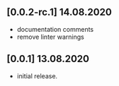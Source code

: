 ## [0.0.2-rc.1] 14.08.2020

* documentation comments
* remove linter warnings

## [0.0.1] 13.08.2020

* initial release.
